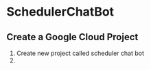 # SchedulerChatBot

## Create a Google Cloud Project

1. Create new project called scheduler chat bot
2. 
